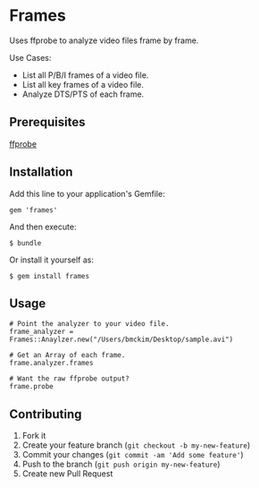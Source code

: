 # Frames

Uses ffprobe to analyze video files frame by frame. 

Use Cases:

* List all P/B/I frames of a video file.
* List all key frames of a video file.
* Analyze DTS/PTS of each frame.

## Prerequisites

[ffprobe](http://ffmpeg.org/ffprobe.html)

## Installation

Add this line to your application's Gemfile:

    gem 'frames'

And then execute:

    $ bundle

Or install it yourself as:

    $ gem install frames

## Usage

```
# Point the analyzer to your video file.
frame_analyzer = Frames::Anaylzer.new("/Users/bmckim/Desktop/sample.avi")

# Get an Array of each frame.
frame.analyzer.frames

# Want the raw ffprobe output?
frame.probe
```

## Contributing

1. Fork it
2. Create your feature branch (`git checkout -b my-new-feature`)
3. Commit your changes (`git commit -am 'Add some feature'`)
4. Push to the branch (`git push origin my-new-feature`)
5. Create new Pull Request
